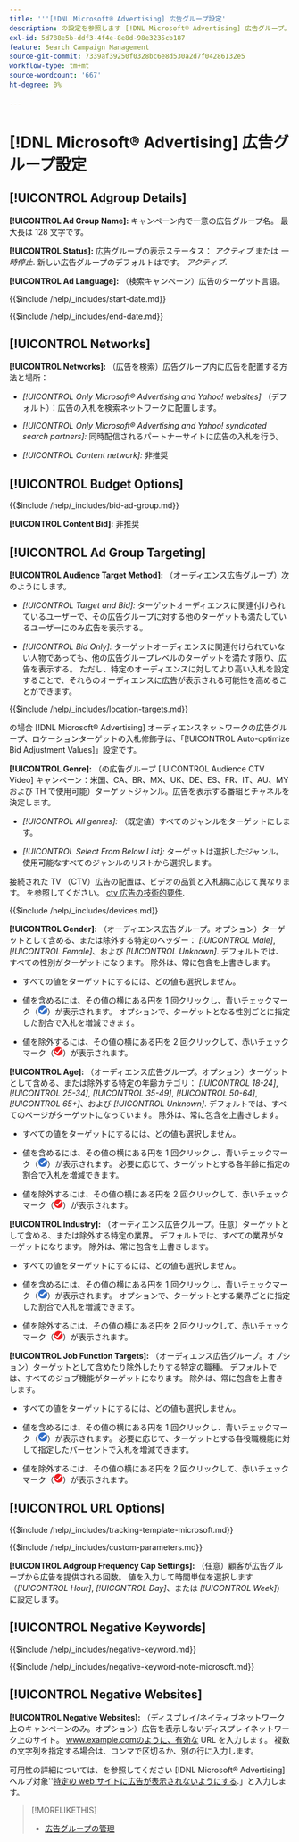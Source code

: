 ```yaml
---
title: '''[!DNL Microsoft® Advertising] 広告グループ設定'
description: の設定を参照します [!DNL Microsoft® Advertising] 広告グループ。
exl-id: 5d788e5b-ddf3-4f4e-8e8d-98e3235cb187
feature: Search Campaign Management
source-git-commit: 7339af39250f0328bc6e8d530a2d7f04286132e5
workflow-type: tm+mt
source-wordcount: '667'
ht-degree: 0%

---
```


# [!DNL Microsoft® Advertising] 広告グループ設定

## [!UICONTROL Adgroup Details]

**[!UICONTROL Ad Group Name]:** キャンペーン内で一意の広告グループ名。 最大長は 128 文字です。

**[!UICONTROL Status]:** 広告グループの表示ステータス： *アクティブ* または *一時停止*. 新しい広告グループのデフォルトはです。 *アクティブ*.

**[!UICONTROL Ad Language]:** （検索キャンペーン）広告のターゲット言語。

<!-- **[!UICONTROL Start Date]:** -->

{{$include /help/_includes/start-date.md}}

<!-- **[!UICONTROL End Date]:** -->

{{$include /help/_includes/end-date.md}}

## [!UICONTROL Networks]

**[!UICONTROL Networks]:** （広告を検索）広告グループ内に広告を配置する方法と場所：

* *[!UICONTROL Only Microsoft® Advertising and Yahoo! websites]* （デフォルト）：広告の入札を検索ネットワークに配置します。

* *[!UICONTROL Only Microsoft® Advertising and Yahoo! syndicated search partners]:* 同時配信されるパートナーサイトに広告の入札を行う。

* *[!UICONTROL Content network]:* 非推奨

## [!UICONTROL Budget Options]

<!-- **[!UICONTROL Bid]:** -->

{{$include /help/_includes/bid-ad-group.md}}

**[!UICONTROL Content Bid]:** 非推奨

## [!UICONTROL Ad Group Targeting]

**[!UICONTROL Audience Target Method]:** （オーディエンス広告グループ）次のようにします。

* *[!UICONTROL Target and Bid]:* ターゲットオーディエンスに関連付けられているユーザーで、その広告グループに対する他のターゲットも満たしているユーザーにのみ広告を表示する。

* *[!UICONTROL Bid Only]:* ターゲットオーディエンスに関連付けられていない人物であっても、他の広告グループレベルのターゲットを満たす限り、広告を表示する。 ただし、特定のオーディエンスに対してより高い入札を設定することで、それらのオーディエンスに広告が表示される可能性を高めることができます。

<!-- **[!UICONTROL Location Target]:** -->

{{$include /help/_includes/location-targets.md}}

の場合 [!DNL Microsoft® Advertising] オーディエンスネットワークの広告グループ、ロケーションターゲットの入札修飾子は、「[!UICONTROL Auto-optimize Bid Adjustment Values]」設定です。

**[!UICONTROL Genre]:** （の広告グループ [!UICONTROL Audience CTV Video] キャンペーン：米国、CA、BR、MX、UK、DE、ES、FR、IT、AU、MY および TH で使用可能<!-- should that go in the campaign sub-type description instead, or is this applicable for this feature only? -->）ターゲットジャンル。広告を表示する番組とチャネルを決定します。

* *[!UICONTROL All genres]:* （既定値）すべてのジャンルをターゲットにします。

* *[!UICONTROL Select From Below List]:* ターゲットは選択したジャンル。 使用可能なすべてのジャンルのリストから選択します。

接続された TV （CTV）広告の配置は、ビデオの品質と入札額に応じて異なります。 を参照してください。 [ctv 広告の技術的要件](https://help.ads.microsoft.com/#apex/ads/en/60102/0/#TechnicalRequirements).

<!-- **[!UICONTROL Devices]:** -->

{{$include /help/_includes/devices.md}}

**[!UICONTROL Gender]:** （オーディエンス広告グループ。オプション）ターゲットとして含める、または除外する特定のヘッダー： *[!UICONTROL Male]*, *[!UICONTROL Female]*、および *[!UICONTROL Unknown]*. デフォルトでは、すべての性別がターゲットになります。 除外は、常に包含を上書きします。

* すべての値をターゲットにするには、どの値も選択しません。

* 値を含めるには、その値の横にある円を 1 回クリックし、青いチェックマーク（![次を含める](/help/search-social-commerce/assets/include.png "次を含める")）が表示されます。 オプションで、ターゲットとなる性別ごとに指定した割合で入札を増減できます。

* 値を除外するには、その値の横にある円を 2 回クリックして、赤いチェックマーク（![除外](/help/search-social-commerce/assets/exclude.png "除外")）が表示されます。

**[!UICONTROL Age]:** （オーディエンス広告グループ。オプション）ターゲットとして含める、または除外する特定の年齢カテゴリ： *[!UICONTROL 18-24]*, *[!UICONTROL 25-34]*, *[!UICONTROL 35-49]*, *[!UICONTROL 50-64]*, *[!UICONTROL 65+]*、および *[!UICONTROL Unknown]*. デフォルトでは、すべてのページがターゲットになっています。 除外は、常に包含を上書きします。

* すべての値をターゲットにするには、どの値も選択しません。

* 値を含めるには、その値の横にある円を 1 回クリックし、青いチェックマーク（![次を含める](/help/search-social-commerce/assets/include.png "次を含める")）が表示されます。 必要に応じて、ターゲットとする各年齢に指定の割合で入札を増減できます。

* 値を除外するには、その値の横にある円を 2 回クリックして、赤いチェックマーク（![除外](/help/search-social-commerce/assets/exclude.png "除外")）が表示されます。

**[!UICONTROL Industry]:** （オーディエンス広告グループ。任意）ターゲットとして含める、または除外する特定の業界。 デフォルトでは、すべての業界がターゲットになります。 除外は、常に包含を上書きします。

* すべての値をターゲットにするには、どの値も選択しません。

* 値を含めるには、その値の横にある円を 1 回クリックし、青いチェックマーク（![次を含める](/help/search-social-commerce/assets/include.png "次を含める")）が表示されます。 オプションで、ターゲットとする業界ごとに指定した割合で入札を増減できます。

* 値を除外するには、その値の横にある円を 2 回クリックして、赤いチェックマーク（![除外](/help/search-social-commerce/assets/exclude.png "除外")）が表示されます。

**[!UICONTROL Job Function Targets]:** （オーディエンス広告グループ。オプション）ターゲットとして含めたり除外したりする特定の職種。 デフォルトでは、すべてのジョブ機能がターゲットになります。 除外は、常に包含を上書きします。

* すべての値をターゲットにするには、どの値も選択しません。

* 値を含めるには、その値の横にある円を 1 回クリックし、青いチェックマーク（![次を含める](/help/search-social-commerce/assets/include.png "次を含める")）が表示されます。 必要に応じて、ターゲットとする各役職機能に対して指定したパーセントで入札を増減できます。

* 値を除外するには、その値の横にある円を 2 回クリックして、赤いチェックマーク（![除外](/help/search-social-commerce/assets/exclude.png "除外")）が表示されます。

## [!UICONTROL URL Options]

<!-- **[!UICONTROL Tracking Template]:** -->

{{$include /help/_includes/tracking-template-microsoft.md}}

<!-- **[!UICONTROL Custom Parameters]:** -->

{{$include /help/_includes/custom-parameters.md}}

**[!UICONTROL Adgroup Frequency Cap Settings]:** （任意）顧客が広告グループから広告を提供される回数。 値を入力して時間単位を選択します（*[!UICONTROL Hour]*, *[!UICONTROL Day]*、または *[!UICONTROL Week]*）に設定します。

## [!UICONTROL Negative Keywords]

<!-- **[!UICONTROL Negative Keywords]:** -->

{{$include /help/_includes/negative-keyword.md}}

<!-- Note for **[!UICONTROL Negative Keywords]:** -->

{{$include /help/_includes/negative-keyword-note-microsoft.md}}

## [!UICONTROL Negative Websites]

**[!UICONTROL Negative Websites]:** （ディスプレイ/ネイティブネットワーク上のキャンペーンのみ。オプション）広告を表示しないディスプレイネットワーク上のサイト。 www.example.comのように、有効な URL を入力します。 複数の文字列を指定する場合は、コンマで区切るか、別の行に入力します。

可用性の詳細については、を参照してください [!DNL Microsoft® Advertising] ヘルプ対象&#39;&#39;[特定の web サイトに広告が表示されないようにする](https://help.ads.microsoft.com/#apex/bae/en/14061/0).」と入力します。

>[!MORELIKETHIS]
>
>* [広告グループの管理](/help/search-social-commerce/campaign-management/campaigns/ad-group-manage.md)
